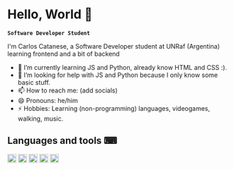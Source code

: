 # Hello, World 👾

**`Software Developer Student`**

I'm Carlos Catanese, a Software Developer student at UNRaf (Argentina) learning frontend and a bit of backend

<!--
**ccatanese0/ccatanese0** is a ✨ _special_ ✨ repository because its `README.md` (this file) appears on your GitHub profile.
-->


- 🌱 I’m currently learning JS and Python, already know HTML and CSS :).
- 🤔 I’m looking for help with JS and Python because I only know some basic stuff.
- 📫 How to reach me: (add socials)
- 😄 Pronouns: he/him
- ⚡ Hobbies: Learning (non-programming) languages, videogames, walking, music. 



## Languages and tools ⌨

<img width="20px" src="https://cdn.jsdelivr.net/gh/devicons/devicon/icons/visualstudio/visualstudio-plain.svg"/>
<img width="20px" src="https://cdn.jsdelivr.net/gh/devicons/devicon/icons/css3/css3-plain.svg"/>
<img width="20px" src="https://cdn.jsdelivr.net/gh/devicons/devicon/icons/html5/html5-plain.svg"/>
<img width="20px" src="https://cdn.jsdelivr.net/gh/devicons/devicon/icons/javascript/javascript-plain.svg"/>
<img width="20px" src="https://cdn.jsdelivr.net/gh/devicons/devicon/icons/python/python-original.svg"/>
